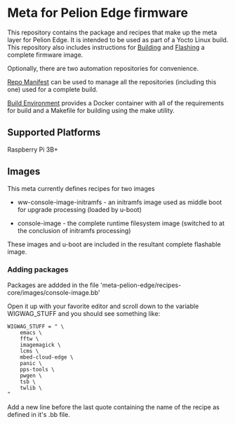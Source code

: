 # Meta for Pelion Edge firmware

This repository contains the package and recipes that make up the meta layer for Pelion Edge.  It is intended to be used as part of a Yocto Linux build.
This repository also includes instructions for [Building](BUILD.md) and [Flashing](https://github.com/armpelionedge/meta-pelion-edge/blob/master/FLASH.md) a complete firmware image.

Optionally, there are two automation repositories for convenience.

[Repo Manifest](https://github.com/armpelionedge/manifest-pelion-edge) can be used to manage all the repositories (including this one) used for a complete build.

[Build Environment](https://github.com/armpelionedge/build-pelion-edge) provides a Docker container with all of the requirements for build and a Makefile for building using the make utility.


## Supported Platforms
Raspberry Pi 3B+

## Images
This meta currently defines recipes for two images

* ww-console-image-initramfs - an initramfs image used as middle boot for upgrade processing (loaded by u-boot)

* console-image - the complete runtime filesystem image (switched to at the conclusion of initramfs processing)

These images and u-boot are included in the resultant complete flashable image.

### Adding packages
Packages are addded in the file 'meta-pelion-edge/recipes-core/images/console-image.bb'

Open it up with your favorite editor and scroll down to the variable WIGWAG_STUFF and you should see something like:

```
WIGWAG_STUFF = " \
    emacs \
    fftw \
    imagemagick \
    lcms \
    mbed-cloud-edge \
    panic \
    pps-tools \
    pwgen \
    tsb \
    twlib \
"
```

Add a new line before the last quote containing the name of the recipe as defined in it's <recipe>.bb file.
